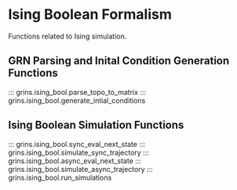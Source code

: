# Ising Boolean Formalism

Functions related to Ising simulation.

## GRN Parsing and Inital Condition Generation Functions

::: grins.ising_bool.parse_topo_to_matrix
::: grins.ising_bool.generate_intial_conditions

## Ising Boolean Simulation Functions

::: grins.ising_bool.sync_eval_next_state
::: grins.ising_bool.simulate_sync_trajectory
::: grins.ising_bool.async_eval_next_state
::: grins.ising_bool.simulate_async_trajectory
::: grins.ising_bool.run_simulations
